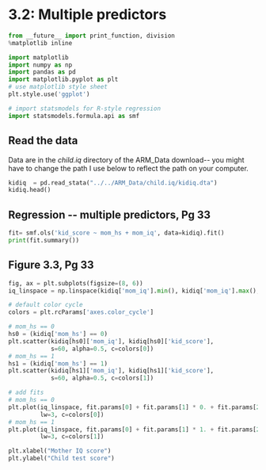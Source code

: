 # 3.2: Multiple predictors

```python
from __future__ import print_function, division
%matplotlib inline

import matplotlib
import numpy as np
import pandas as pd
import matplotlib.pyplot as plt
# use matplotlib style sheet
plt.style.use('ggplot')

# import statsmodels for R-style regression
import statsmodels.formula.api as smf
```

## Read the data

Data are in the *child.iq* directory of the ARM_Data download-- you might have
to change the path I use below to reflect the path on your computer.

```python
kidiq  = pd.read_stata("../../ARM_Data/child.iq/kidiq.dta")
kidiq.head()
```

## Regression -- multiple predictors, Pg 33

```python
fit= smf.ols('kid_score ~ mom_hs + mom_iq', data=kidiq).fit()
print(fit.summary())
```

## Figure 3.3, Pg 33

```python
fig, ax = plt.subplots(figsize=(8, 6))
iq_linspace = np.linspace(kidiq['mom_iq'].min(), kidiq['mom_iq'].max(), 50)

# default color cycle
colors = plt.rcParams['axes.color_cycle']

# mom_hs == 0
hs0 = (kidiq['mom_hs'] == 0)
plt.scatter(kidiq[hs0]['mom_iq'], kidiq[hs0]['kid_score'],
            s=60, alpha=0.5, c=colors[0])
# mom_hs == 1
hs1 = (kidiq['mom_hs'] == 1)
plt.scatter(kidiq[hs1]['mom_iq'], kidiq[hs1]['kid_score'],
            s=60, alpha=0.5, c=colors[1])

# add fits
# mom_hs == 0
plt.plot(iq_linspace, fit.params[0] + fit.params[1] * 0. + fit.params[2] * iq_linspace,
         lw=3, c=colors[0])
# mom_hs == 1
plt.plot(iq_linspace, fit.params[0] + fit.params[1] * 1. + fit.params[2] * iq_linspace,
         lw=3, c=colors[1])

plt.xlabel("Mother IQ score")
plt.ylabel("Child test score")
```


